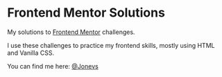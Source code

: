# Frontend Mentor Solutions
My solutions to [Frontend Mentor](https://www.frontendmentor.io) challenges. 

I use these challenges to practice my frontend skills, mostly using HTML and Vanilla CSS.

You can find me here: [@Jonevs](https://www.frontendmentor.io/profile/Jonevs)
